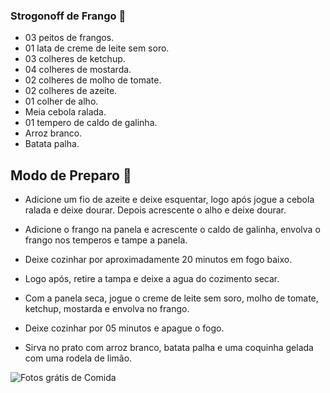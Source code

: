 ### Strogonoff de Frango :chicken:

- 03 peitos de frangos. 
- 01 lata de creme de leite sem soro. 
- 03 colheres de ketchup.
- 04 colheres de mostarda. 
- 02 colheres de molho de tomate. 
- 02 colheres de azeite.
- 01 colher de alho.
- Meia cebola ralada.
- 01 tempero de caldo de galinha. 
- Arroz branco.
- Batata palha. 



## Modo de Preparo :curry:

- Adicione um fio de azeite e deixe esquentar, logo após jogue a cebola ralada e deixe dourar. Depois acrescente o alho e deixe dourar. 

- Adicione o frango na panela e acrescente o caldo de galinha, envolva o frango nos temperos e tampe a panela. 

- Deixe cozinhar por aproximadamente 20 minutos em fogo baixo. 

- Logo após, retire a tampa e deixe a agua do cozimento secar. 

- Com a panela seca, jogue o creme de leite sem soro, molho de tomate, ketchup, mostarda e envolva no frango. 

- Deixe cozinhar por 05 minutos e apague o fogo. 

- Sirva no prato com arroz branco, batata palha e uma coquinha gelada com uma rodela de limão. 

  

![Fotos grátis de Comida](https://cdn.pixabay.com/photo/2016/05/22/01/46/food-1407839_960_720.jpg)
